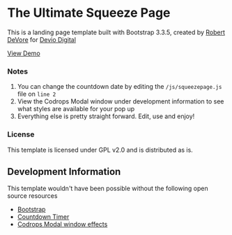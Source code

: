 # The Ultimate Squeeze Page

This is a landing page template built with Bootstrap 3.3.5, created by [Robert DeVore](http://www.robertdevore.com/) for [Devio Digital](http://www.deviodigital.com)

[View Demo](http://www.robertdevore.com/demo/squeezepage-landingpage/)

### Notes

1. You can change the countdown date by editing the `/js/squeezepage.js` file on `line 2`
2. View the Codrops Modal window under development information to see what styles are available for your pop up
3. Everything else is pretty straight forward. Edit, use and enjoy!

### License

This template is licensed under GPL v2.0 and is distributed as is.

## Development Information

This template wouldn't have been possible without the following open source resources

* [Bootstrap](http://www.getbootstrap.com)
* [Countdown Timer](http://codepen.io/Saravanaa/pen/jgmrH)
* [Codrops Modal window effects](http://tympanus.net/codrops/2013/06/25/nifty-modal-window-effects/)
